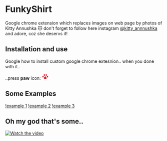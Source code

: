 # FunkyShirt

Google chrome extension which replaces images on web page by photos of Kitty Annushka :cat:
don't forget to follow here instagram [@kitty_annnushka](https://www.instagram.com/kitty_annushka/) and adore, coz she deservs it!

## Installation and use
Google how to install custom google chrome extesnion.. when you done with it..

..press __paw__ icon: <img src="./gextension/kitty/cat-paw.png" width="20" height="20" />

## Some Examples
[!example 1](./gextension/ex1.png)
[!example 2](./gextension/ex2.png)
[!example 3](./gextension/ex3.png)


## Oh my god that's some..
[![Watch the video](https://i1.sndcdn.com/artworks-000105030213-chcquf-t500x500.jpg)](https://www.youtube.com/watch?v=QxBC7ol-iUs)
